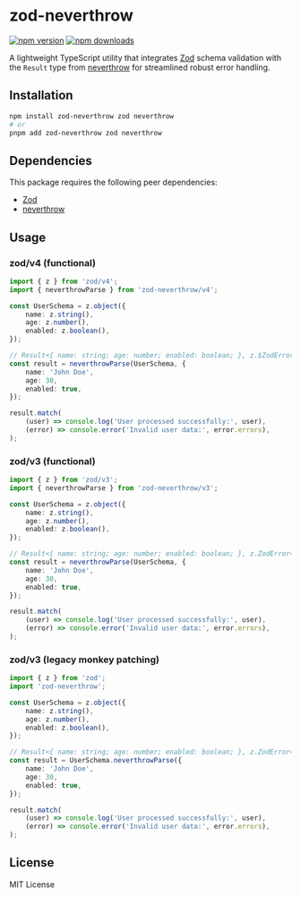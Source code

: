 # zod-neverthrow

[![npm version](https://img.shields.io/npm/v/zod-neverthrow)](https://npm.im/zod-neverthrow) [![npm downloads](https://img.shields.io/npm/dm/zod-neverthrow)](https://npm.im/zod-neverthrow)

A lightweight TypeScript utility that integrates [Zod](https://github.com/colinhacks/zod) schema validation with the `Result` type from [neverthrow](https://github.com/supermacro/neverthrow) for streamlined robust error handling.

## Installation

```bash
npm install zod-neverthrow zod neverthrow
# or
pnpm add zod-neverthrow zod neverthrow
```

## Dependencies

This package requires the following peer dependencies:

- [Zod](https://www.npmjs.com/package/zod)
- [neverthrow](https://www.npmjs.com/package/neverthrow)

## Usage

### zod/v4 (functional)

```typescript
import { z } from 'zod/v4';
import { neverthrowParse } from 'zod-neverthrow/v4';

const UserSchema = z.object({
	name: z.string(),
	age: z.number(),
	enabled: z.boolean(),
});

// Result<{ name: string; age: number; enabled: boolean; }, z.$ZodError<{ name: string; age: number; enabled: boolean; }>>
const result = neverthrowParse(UserSchema, {
	name: 'John Doe',
	age: 30,
	enabled: true,
});

result.match(
	(user) => console.log('User processed successfully:', user),
	(error) => console.error('Invalid user data:', error.errors),
);
```

### zod/v3 (functional)

```typescript
import { z } from 'zod/v3';
import { neverthrowParse } from 'zod-neverthrow/v3';

const UserSchema = z.object({
	name: z.string(),
	age: z.number(),
	enabled: z.boolean(),
});

// Result<{ name: string; age: number; enabled: boolean; }, z.ZodError<any>>
const result = neverthrowParse(UserSchema, {
	name: 'John Doe',
	age: 30,
	enabled: true,
});

result.match(
	(user) => console.log('User processed successfully:', user),
	(error) => console.error('Invalid user data:', error.errors),
);
```

### zod/v3 (legacy monkey patching)

```typescript
import { z } from 'zod';
import 'zod-neverthrow';

const UserSchema = z.object({
	name: z.string(),
	age: z.number(),
	enabled: z.boolean(),
});

// Result<{ name: string; age: number; enabled: boolean; }, z.ZodError<any>>
const result = UserSchema.neverthrowParse({
	name: 'John Doe',
	age: 30,
	enabled: true,
});

result.match(
	(user) => console.log('User processed successfully:', user),
	(error) => console.error('Invalid user data:', error.errors),
);
```

## License

MIT License
